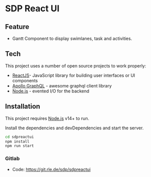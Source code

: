 # SDP React UI

## Feature

- Gantt Component to display swimlanes, task and activities.

## Tech

This project uses a number of open source projects to work properly:

- [ReactJS](https://reactjs.org/)- JavaScript library for building user interfaces or UI components
- [Apollo GraphQL](https://www.apollographql.com/) - awesome graphql client library
- [Node.js](https://nodejs.org/) - evented I/O for the backend

## Installation

This project requires [Node.js](https://nodejs.org/) v14+ to run.

Install the dependencies and devDependencies and start the server.

```sh
cd sdpreactui
npm install
npm run start
```

### Gitlab
- Code: https://git.rle.de/sdp/sdpreactui